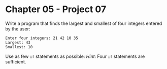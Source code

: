 # Chapter 05 - Project 07

Write a program that finds the largest and smallest of four integers entered by the user:  

```
Enter four integers: 21 42 10 35
Largest: 43
Smallest: 10
```

Use as few `if` statements as possible: _Hint_: Four `if` statements are sufficient.

